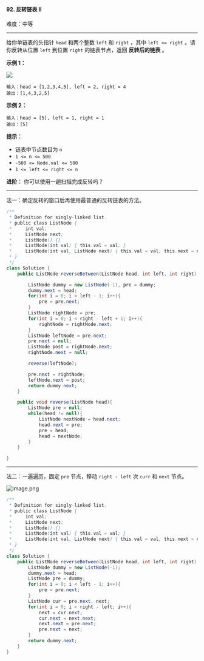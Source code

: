 #### 92. 反转链表 II

难度：中等

---

给你单链表的头指针 `head` 和两个整数 `left` 和 `right` ，其中 `left <= right` 。请你反转从位置 `left` 到位置 `right` 的链表节点，返回  **反转后的链表**  。

 **示例 1：** 

![](https://assets.leetcode.com/uploads/2021/02/19/rev2ex2.jpg)
```
输入：head = [1,2,3,4,5], left = 2, right = 4
输出：[1,4,3,2,5]
```

 **示例 2：** 

```
输入：head = [5], left = 1, right = 1
输出：[5]
```

 **提示：** 

*   链表中节点数目为 `n`
*   `1 <= n <= 500`
*   `-500 <= Node.val <= 500`
*   `1 <= left <= right <= n`

 **进阶：**  你可以使用一趟扫描完成反转吗？

---

法一：确定反转的窗口后再使用最普通的反转链表的方法。

```Java
/**
 * Definition for singly-linked list.
 * public class ListNode {
 *     int val;
 *     ListNode next;
 *     ListNode() {}
 *     ListNode(int val) { this.val = val; }
 *     ListNode(int val, ListNode next) { this.val = val; this.next = next; }
 * }
 */
class Solution {
    public ListNode reverseBetween(ListNode head, int left, int right) {

        ListNode dummy = new ListNode(-1), pre = dummy;
        dummy.next = head;
        for(int i = 0; i < left - 1; i++){
            pre = pre.next;
        }
        ListNode rightNode = pre;
        for(int i = 0; i < right - left + 1; i++){
            rightNode = rightNode.next;
        }
        ListNode leftNode = pre.next;
        pre.next = null;
        ListNode post = rightNode.next;
        rightNode.next = null;

        reverse(leftNode);

        pre.next = rightNode;
        leftNode.next = post;
        return dummy.next;
    }

    public void reverse(ListNode head){
        ListNode pre = null;
        while(head != null){
            ListNode nextNode = head.next;
            head.next = pre;
            pre = head;
            head = nextNode;
        }
    }

}
```

---

法二：一遍遍历，固定 `pre` 节点，移动 `right - left` 次 `curr` 和 `next` 节点。

![image.png](https://pic.leetcode-cn.com/1615105296-bmiPxl-image.png)

```java
/**
 * Definition for singly-linked list.
 * public class ListNode {
 *     int val;
 *     ListNode next;
 *     ListNode() {}
 *     ListNode(int val) { this.val = val; }
 *     ListNode(int val, ListNode next) { this.val = val; this.next = next; }
 * }
 */
class Solution {
    public ListNode reverseBetween(ListNode head, int left, int right) {
        ListNode dummy = new ListNode(-1);
        dummy.next = head;
        ListNode pre = dummy;
        for(int i = 0; i < left - 1; i++){
            pre = pre.next;
        }
        ListNode cur = pre.next, next;
        for(int i = 0; i < right - left; i++){
            next = cur.next;
            cur.next = next.next;
            next.next = pre.next;
            pre.next = next;
        }
        return dummy.next;
    }
}
```

